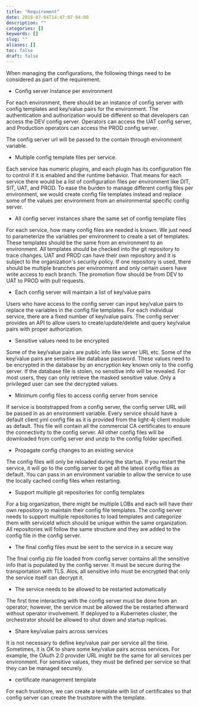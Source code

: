 ```yaml
---
title: "Requirement"
date: 2018-07-04T14:47:07-04:00
description: ""
categories: []
keywords: []
slug: ""
aliases: []
toc: false
draft: false
---
```


When managing the configurations, the following things need to be considered as part of the requirement. 

* Config server instance per environment

For each environment, there should be an instance of config server with config templates and key/value pairs for the environment. The authentication and authorization would be different so that developers can access the DEV config server. Operators can access the UAT config server, and Production operators can access the PROD config server. 

The config server url will be passed to the contain through environment variable.

* Multiple config template files per service.

Each service has numeric plugins, and each plugin has its configuration file to control if it is enabled and the runtime behavior. That means for each service there would be a list of configuration files per environment like DIT, SIT, UAT, and PROD. To ease the burden to manage different config files per environment, we would create config file templates instead and replace some of the values per environment from an environmental specific config server. 

* All config server instances share the same set of config template files

For each service, how many config files are needed is known. We just need to parameterize the variables per environment to create a set of templates. These templates should be the same from an environment to an environment. All templates should be checked into the git repository to trace changes. UAT and PROD can have their own repository and it is subject to the organization's security policy. If one repository is used, there should be multiple branches per environment and only certain users have write access to each branch. The promotion flow should be from DEV to UAT to PROD with pull requests. 

* Each config server will maintain a list of key/value pairs

Users who have access to the config server can input key/value pairs to replace the variables in the config file templates. For each individual service, there are a fixed number of key/value pairs. The config server provides an API to allow users to create/update/delete and query key/value pairs with proper authorization. 

* Sensitive values need to be encrypted

Some of the key/value pairs are public info like server URL etc. Some of the key/value pairs are sensitive like database password. These values need to be encrypted in the database by an encryption key known only to the config server. If the database file is stolen, no sensitive info will be revealed. For most users, they can only retrieve the masked sensitive value. Only a privileged user can see the decrypted values. 

* Minimum config files to access config server from service

If service is bootstrapped from a config server, the config server URL will be passed in as an environment variable. Every service should have a default client.yml config file as it is provided from the light-4j client module as default. This file will contain all the commercial CA certificates to ensure the connectivity to the config server. All other config files will be downloaded from config server and unzip to the config folder specified. 

* Propagate config changes to an existing service

The config files will only be reloaded during the startup. If you restart the service, it will go to the config server to get all the latest config files as default. You can pass in an environment variable to allow the service to use the locally cached config files when restarting. 

* Support multiple git repositories for config templates

For a big organization, there might be multiple LOBs and each will have their own repository to maintain their config file templates. The config server needs to support multiple repositories to load templates and categorize them with serviceId which should be unique within the same organization. All repositories will follow the same structure and they are added to the config file in the config server.

* The final config files must be sent to the service in a secure way

The final config zip file loaded from config server contains all the sensitive info that is populated by the config server. It must be secure during the transportation with TLS. Alos, all sensitive info must be encrypted that only the service itself can decrypt it. 


* The service needs to be allowed to be restarted automatically

The first time interacting with the config server must be done from an operator; however, the service must be allowed the be restarted afterward without operator involvement. If deployed to a Kubernetes cluster, the orchestrator should be allowed to shut down and startup replicas. 

* Share key/value pairs across services

It is not necessary to define key/value pair per service all the time. Sometimes, it is OK to share some key/value pairs across services. For example, the OAuth 2.0 provider URL might be the same for all services per environment. For sensitive values, they must be defined per service so that they can be managed securely. 


* certificate management template

For each truststore, we can create a template with list of certificates so that config server can create the truststore with the template. 




